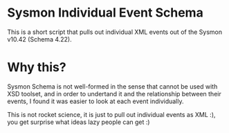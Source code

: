 # Sysmon Individual Event Schema

This is a short script that pulls out individual XML events out of the Sysmon v10.42 (Schema 4.22).

# Why this?

Sysmon Schema is not well-formed in the sense that cannot be used with XSD toolset, and in order to undertand it and the
relationship between their events, I found it was easier to look at each event individually.

This is not rocket science, it is just to pull out individual events as XML :), you get surprise what ideas lazy people can get :)


